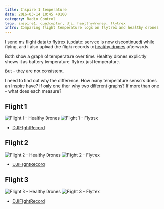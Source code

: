 ```yaml
---
title: Inspire 1 temperature
date: 2016-03-14 10:45 +0100
category: Radio Control
tags: inspire1, quadcopter, dji, healthydrones, flytrex
intro: Comparing flight temperature logs on flytrex and healthy drones
---
```


I send my flight data to flytrex (update: service is now discontinued) while flying, and I also upload the flight records to [healthy drones](https://healthydrones.com/) afterwards.

Both show a graph of temperature over time. Healthy drones explicitly shows it as battery temperature, flytrex just temperature.

But - they are not consistent.

I need to find out why the difference. How many temperature sensors does an Inspire have? If only one then why two different graphs? If more than one - what does each measure?

## Flight 1

![Flight 1 - Healthy Drones](/images/posts/2016/03/HealthyDrones1.png)
![Flight 1 - Flytrex](/images/posts/2016/03/Flytrex1.png)

- [DJIFlightRecord](/files/posts/2016/03/DJIFlightRecord1.txt)

## Flight 2


![Flight 2 - Healthy Drones](/images/posts/2016/03/HealthyDrones2.png)
![Flight 2 - Flytrex](/images/posts/2016/03/Flytrex2.png)

- [DJIFlightRecord](/files/posts/2016/03/DJIFlightRecord2.txt)

## Flight 3

![Flight 3 - Healthy Drones](/images/posts/2016/03/HealthyDrones3.png)
![Flight 3 - Flytrex](/images/posts/2016/03/Flytrex3.png)

- [DJIFlightRecord](/files/posts/2016/03/DJIFlightRecord3.txt)
